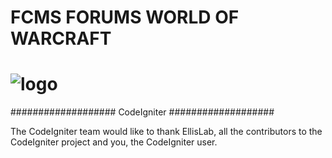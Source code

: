 # FCMS FORUMS WORLD OF WARCRAFT
# ![logo](http://oi65.tinypic.com/2e654yr.jpg) 

###################
CodeIgniter
###################

The CodeIgniter team would like to thank EllisLab, all the
contributors to the CodeIgniter project and you, the CodeIgniter user.
